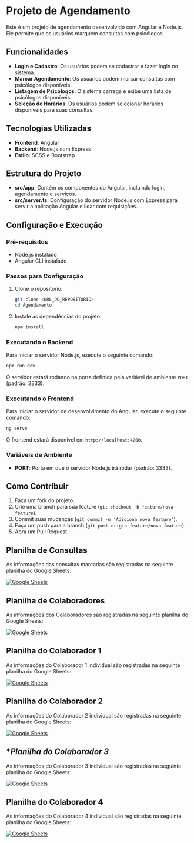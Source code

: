 # Projeto de Agendamento

Este é um projeto de agendamento desenvolvido com Angular e Node.js. Ele permite que os usuários marquem consultas com psicólogos.

## Funcionalidades

- **Login e Cadastro**: Os usuários podem se cadastrar e fazer login no sistema.
- **Marcar Agendamento**: Os usuários podem marcar consultas com psicólogos disponíveis.
- **Listagem de Psicólogos**: O sistema carrega e exibe uma lista de psicólogos disponíveis.
- **Seleção de Horários**: Os usuários podem selecionar horários disponíveis para suas consultas.

## Tecnologias Utilizadas

- **Frontend**: Angular
- **Backend**: Node.js com Express
- **Estilo**: SCSS e Bootstrap

## Estrutura do Projeto

- **src/app**: Contém os componentes do Angular, incluindo login, agendamento e serviços.
- **src/server.ts**: Configuração do servidor Node.js com Express para servir a aplicação Angular e lidar com requisições.

## Configuração e Execução

### Pré-requisitos

- Node.js instalado
- Angular CLI instalado

### Passos para Configuração

1. Clone o repositório:
   ```sh
   git clone <URL_DO_REPOSITORIO>
   cd Agendamento
   ```

2. Instale as dependências do projeto:
   ```sh
   npm install
   ```

### Executando o Backend

Para iniciar o servidor Node.js, execute o seguinte comando:
```sh
npm run dev
```
O servidor estará rodando na porta definida pela variável de ambiente `PORT` (padrão: 3333).

### Executando o Frontend

Para iniciar o servidor de desenvolvimento do Angular, execute o seguinte comando:
```sh
ng serve
```
O frontend estará disponível em `http://localhost:4200`.

### Variáveis de Ambiente

- **PORT**: Porta em que o servidor Node.js irá rodar (padrão: 3333).

## Como Contribuir

1. Faça um fork do projeto.
2. Crie uma branch para sua feature (`git checkout -b feature/nova-feature`).
3. Commit suas mudanças (`git commit -m 'Adiciona nova feature'`).
4. Faça um push para a branch (`git push origin feature/nova-feature`).
5. Abra um Pull Request.

## **Planilha de Consultas**

As informações das consultas marcadas são registradas na seguinte planilha do Google Sheets:

[![Google Sheets](https://img.shields.io/badge/Google%20Sheets-A3C853?style=for-the-badge&logo=Google-Sheets&logoColor=white)](https://docs.google.com/spreadsheets/d/12Cs8-M70MKT3faHm4DEzibHGWvuaXtTGNJHtOVVHVLE/edit?gid=0#gid=0)

## **Planilha de Colaboradores**

As informações dos Colaboradores são registradas na seguinte planilha do Google Sheets:

[![Google Sheets](https://img.shields.io/badge/Google%20Sheets-A3C853?style=for-the-badge&logo=Google-Sheets&logoColor=white)](https://docs.google.com/spreadsheets/d/1ZJCIXykfFWz0Agb5L8y9TtqzlWwQUFqNraQyNZaQUz8/edit?gid=0#gid=0)

## **Planilha do Colaborador 1**

As informações do Colaborador 1 individual são registradas na seguinte planilha do Google Sheets:

[![Google Sheets](https://img.shields.io/badge/Google%20Sheets-A3C853?style=for-the-badge&logo=Google-Sheets&logoColor=white)](https://docs.google.com/spreadsheets/d/1rR8QfT6rztA-oEtvTnphjEhtkcJFVp9bm16bT72Sm90/edit?gid=0#gid=0)

## **Planilha do Colaborador 2**

As informações do Colaborador 2 individual são registradas na seguinte planilha do Google Sheets:

[![Google Sheets](https://img.shields.io/badge/Google%20Sheets-A3C853?style=for-the-badge&logo=Google-Sheets&logoColor=white)](https://docs.google.com/spreadsheets/d/1B49XxN-OWg7M0trCAVG3efnJj_6FoSBcF6NMLa2oBsg/edit?gid=0#gid=0)

## **Planilha do Colaborador 3*

As informações do Colaborador 3 individual são registradas na seguinte planilha do Google Sheets:

[![Google Sheets](https://img.shields.io/badge/Google%20Sheets-A3C853?style=for-the-badge&logo=Google-Sheets&logoColor=white)](https://docs.google.com/spreadsheets/d/1OM2eV2yV_X7z-tVArTFA5tzq9K6VolQRMey3ZIPVUBQ/edit?gid=0#gid=0)


## **Planilha do Colaborador 4**

As informações do Colaborador 4 individual são registradas na seguinte planilha do Google Sheets:

[![Google Sheets](https://img.shields.io/badge/Google%20Sheets-A3C853?style=for-the-badge&logo=Google-Sheets&logoColor=white)](https://docs.google.com/spreadsheets/d/19D-gebGYqZkujGjVlOugWCrepwfhUmfvfXMYPoWJLCI/edit?gid=0#gid=0)


